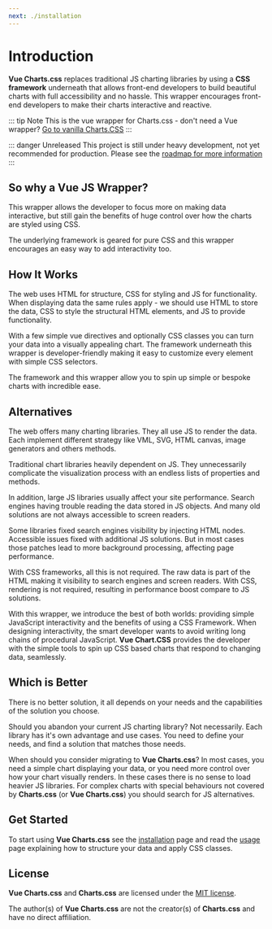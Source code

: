 ```yaml
---
next: ./installation
---
```



# Introduction

**Vue Charts.css** replaces traditional JS charting libraries by using a **CSS framework** underneath that allows front-end developers to build beautiful charts with full accessibility and no hassle. This wrapper encourages front-end developers to make their charts interactive and reactive.


::: tip Note
This is the vue wrapper for Charts.css - don't need a Vue wrapper? <a target="_blank" href="hhttps://chartscss.org/s">Go to vanilla Charts.CSS</a>
:::

::: danger Unreleased
This project is still under heavy development, not yet recommended for production. Please see the [roadmap for more information](/development/roadmap/)
:::

## So why a Vue JS Wrapper?

This wrapper allows the developer to focus more on making data interactive, but still gain the benefits of huge control over how the charts are styled using CSS.

The underlying framework is geared for pure CSS and this wrapper encourages an easy way to add interactivity too.

## How It Works

The web uses HTML for structure, CSS for styling and JS for functionality. When displaying data the same rules apply - we should use HTML to store the data, CSS to style the structural HTML elements, and JS to provide functionality.

With a few simple vue directives and optionally CSS classes you can turn your data into a visually appealing chart. The framework underneath this wrapper is developer-friendly making it easy to customize every element with simple CSS selectors.

The framework and this wrapper allow you to spin up simple or bespoke charts with incredible ease.

## Alternatives

The web offers many charting libraries. They all use JS to render the data. Each implement different strategy like VML, SVG, HTML canvas, image generators and others methods.

Traditional chart libraries heavily dependent on JS. They unnecessarily complicate the visualization process with an endless lists of properties and methods.

In addition, large JS libraries usually affect your site performance. Search engines having trouble reading the data stored in JS objects. And many old solutions are not always accessible to screen readers.

Some libraries fixed search engines visibility by injecting HTML nodes. Accessible issues fixed with additional JS solutions. But in most cases those patches lead to more background processing, affecting page performance.

With CSS frameworks, all this is not required. The raw data is part of the HTML making it visibility to search engines and screen readers. With CSS, rendering is not required, resulting in performance boost compare to JS solutions.

With this wrapper, we introduce the best of both worlds: providing simple JavaScript interactivity and the benefits of using a CSS Framework. When designing interactivity, the smart developer wants to avoid writing long chains of procedural JavaScript. **Vue Chart.CSS** provides the developer with the simple tools to spin up CSS based charts that respond to changing data, seamlessly.

## Which is Better

There is no better solution, it all depends on your needs and the capabilities of the solution you choose.

Should you abandon your current JS charting library? Not necessarily. Each library has it's own advantage and use cases. You need to define your needs, and find a solution that matches those needs.

When should you consider migrating to **Vue Charts.css**? In most cases, you need a simple chart displaying your data, or you need more control over how your chart visually renders. In these cases there is no sense to load heavier JS libraries. For complex charts with special behaviours not covered by **Charts.css** (or **Vue Charts.css**) you should search for JS alternatives.

## Get Started

To start using **Vue Charts.css** see the [installation](/get-started/installation/) page and read the [usage](/get-started/usage/) page explaining how to structure your data and apply CSS classes.

## License

**Vue Charts.css** and **Charts.css** are licensed under the [MIT license](https://opensource.org/licenses/MIT).

The author(s) of **Vue Charts.css** are not the creator(s) of **Charts.css** and have no direct affiliation.
